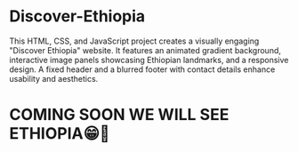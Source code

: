 # Discover-Ethiopia
This HTML, CSS, and JavaScript project creates a visually engaging "Discover Ethiopia" website. It features an animated gradient background, interactive image panels showcasing Ethiopian landmarks, and a responsive design. A fixed header and a blurred footer with contact details enhance usability and aesthetics.



# COMING SOON WE WILL SEE ETHIOPIA😁🥰
